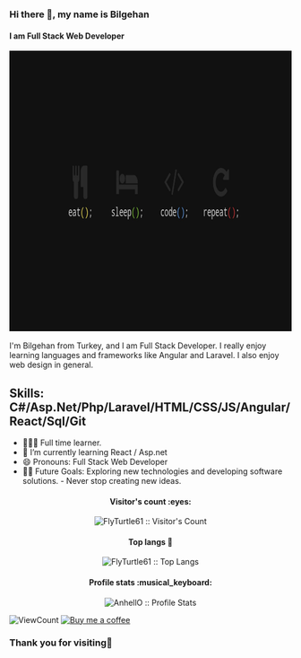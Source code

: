 ### Hi there 👋, my name is Bilgehan
#### I am Full Stack Web Developer

<img src="images/wallpaper.jpg" width="100%" height="500px">

I'm Bilgehan from Turkey, and I am Full Stack Developer. I really enjoy learning languages and frameworks like Angular and Laravel. I also enjoy web design in general. 

Skills: C#/Asp.Net/Php/Laravel/HTML/CSS/JS/Angular/React/Sql/Git
--- 
- 👩🏻‍💻 Full time learner.
- 🌱 I’m currently learning React / Asp.net 
- 😄 Pronouns: Full Stack Web Developer 
- 💪🏼 Future Goals: Exploring new technologies and developing software solutions. - Never stop creating new ideas.

<head>
    <link rel="stylesheet" href="https://cdnjs.cloudflare.com/ajax/libs/font-awesome/6.3.0/css/all.min.css" integrity="sha512-SzlrxWUlpfuzQ+pcUCosxcglQRNAq/DZjVsC0lE40xsADsfeQoEypE+enwcOiGjk/bSuGGKHEyjSoQ1zVisanQ==" crossorigin="anonymous" referrerpolicy="no-referrer" />

</head>
<html>
        <div align="center">
    <a href="https://www.facebook.com/bilgehan.bezir.5"><i title="facebook" style="font-size: 30px;color: white;" class="fab fa-facebook"></i></a>
    <a href="https://www.instagram.com/bezirrrr"><i title="instagram" style="font-size: 30px;color: white;" class="fab fa-instagram"></i></a>
    <a href="https://twitter.com/GARGARAMEL01"><i title="twitter" style="font-size: 30px;color: white;" class="fab fa-twitter"></i></a>
    <a href="https://www.linkedin.com/in/bilgehan-bezir/"><i title="linkedin" style="font-size: 30px;color: white;" class="fab fa-linkedin-in"></i></a>
    <a href="https://www.youtube.com/channel/UCmd16bN_WWv5K-KAsc0dukQ"><i title="youtube" style="font-size: 30px;color: white;" class="fab fa-youtube"></i></a>
    <a href="https://discord.gg/zXFJfARAHH"><i title="discord" style="font-size: 30px;color: white;" class="fab fa-discord"></i></a>
    <a href="https://open.spotify.com/user/01wlg4rrw64rl1sw8ydyyaz2v"><i title="spotify" style="font-size: 30px;color: white;" class="fab fa-spotify"></i></a>
          </div>

<h4 align="center">Visitor's count :eyes:</h4>

<p align="center"><img src="https://profile-counter.glitch.me/{FlyTurtle61}/count.svg" alt="FlyTurtle61 :: Visitor's Count" /></p>


<h4 align="center">Top langs 🔮</h4>

<p align="center"><img src="https://github-readme-stats.vercel.app/api/top-langs/?username=FlyTurtle61&langs_count=10&layout=compact" alt="FlyTurtle61 :: Top Langs" /></p>


<h4 align="center">Profile stats :musical_keyboard:</h4>

<p align="center"><img src="https://github-readme-stats.vercel.app/api?username=FlyTurtle61&show_icons=true&theme=synthwave" alt="AnhellO :: Profile Stats" /></p>


<!-- https://github.com/FlyTurtle61/views this is a clone of the hits -->
  <img alt="ViewCount" src="https://views.whatilearened.today/views/github/FlyTurtle61/FlyTurtle61.svg" />

<a href="https://www.buymeacoffee.com/FlyTurtle61" target="_blank">
      <img width="18%" alt="Buy me a coffee" src="https://raw.githubusercontent.com/onimur/.github/master/.resources/support-buy-coffee.png"/>
  </a>

  <h3>Thank you for visiting🙏</h3>
